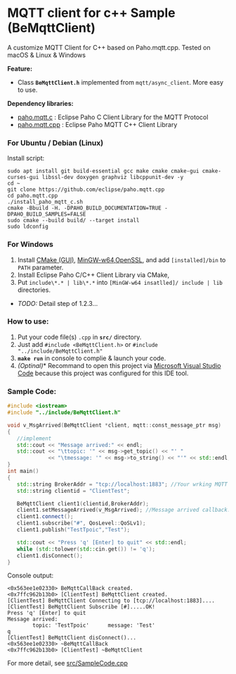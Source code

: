 # MQTT client for c++ Sample (BeMqttClient)<br>
A customize MQTT Client for C++ based on Paho.mqtt.cpp. Tested on macOS & Linux & Windows

**Feature:**
- Class **`BeMqttClient.h`** implemented from `mqtt/async_client`. More easy to use.

**Dependency libraries:**
- [paho.mqtt.c](https://github.com/eclipse/paho.mqtt.c) : Eclipse Paho C Client Library for the MQTT Protocol
- [paho.mqtt.cpp](https://github.com/eclipse/paho.mqtt.c) : Eclipse Paho MQTT C++ Client Library<br>

### For Ubuntu / Debian (Linux)
Install script:
```shell
sudo apt install git build-essential gcc make cmake cmake-gui cmake-curses-gui libssl-dev doxygen graphviz libcppunit-dev -y
cd ~
git clone https://github.com/eclipse/paho.mqtt.cpp
cd paho.mqtt.cpp
./install_paho_mqtt_c.sh
cmake -Bbuild -H. -DPAHO_BUILD_DOCUMENTATION=TRUE -DPAHO_BUILD_SAMPLES=FALSE
sudo cmake --build build/ --target install
sudo ldconfig
```
### For Windows 
1. Install [CMake (GUI)](https://cmake.org/download/), [MinGW-w64](https://sourceforge.net/projects/mingw-w64/files/Toolchains%20targetting%20Win32/Personal%20Builds/mingw-builds/installer/mingw-w64-install.exe/download),[OpenSSL](https://slproweb.com/products/Win32OpenSSL.html), and add `[installed]/bin` to `PATH` parameter.
2. Install Eclipse Paho C/C++ Client Library via CMake,
3. Put `include\*.* | lib\*.*` into `[MinGW-w64 insatlled]/ include | lib` directories.
- *TODO:* Detail step of 1.2.3...
### How to use:
1. Put your code file(s) `.cpp`  in **`src/`** directory.
2. Just add `#include <BeMqttClient.h>` or  `#include "../include/BeMqttClient.h"`
3. **`make run`** in console to complie & launch your code.
4. **(Optinal*)** Recommand to open this project via [Microsoft Visual Studio Code](https://code.visualstudio.com/download) because this project was configured for this IDE tool.

### Sample Code:
```cpp
#include <iostream>
#include "../include/BeMqttClient.h"

void v_MsgArrived(BeMqttClient *client, mqtt::const_message_ptr msg)
{
   //implement 
   std::cout << "Message arrived:" << endl;
   std::cout << "\ttopic: '" << msg->get_topic() << "' "
             << "\tmessage: '" << msg->to_string() << "'" << std::endl;
}
int main()
{
   std::string BrokerAddr = "tcp://localhost:1883"; //Your wrking MQTT broker IP or DNS with port number.
   std::string clientid = "ClientTest";

   BeMqttClient client1(clientid,BrokerAddr);
   client1.setMessageArrived(v_MsgArrived); //Message arrived callback.
   client1.connect();
   client1.subscribe("#", QosLevel::QoSLv1);
   client1.publish("TestTpoic","Test");

   std::cout << "Press 'q' [Enter] to quit" << std::endl;
   while (std::tolower(std::cin.get()) != 'q');
   client1.disConnect();
}
```
Console output:
```
<0x563ee1e02330> BeMqttCallBack created.
<0x7ffc962b13b0> [ClientTest] BeMqttClient created.
[ClientTest] BeMqttClient Connecting to [tcp://localhost:1883]....
[ClientTest] BeMqttClient Subscribe [#].....OK!
Press 'q' [Enter] to quit
Message arrived:
        topic: 'TestTpoic'      message: 'Test'
q
[ClientTest] BeMqttClient disConnect()...
<0x563ee1e02330> ~BeMqttCallBack
<0x7ffc962b13b0> [ClientTest] ~BeMqttClient
```
For more detail, see [src/SampleCode.cpp](src/SampleCode.cpp)

